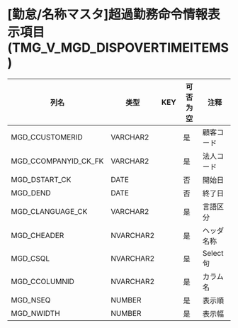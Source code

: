 # [勤怠/名称マスタ]超過勤務命令情報表示項目(TMG_V_MGD_DISPOVERTIMEITEMS)
| 列名   | 类型   | KEY  | 可否为空 | 注释   |
| ---- | ---- | ---- | ---- | ---- |
|MGD_CCUSTOMERID|VARCHAR2||是|顧客コード|
|MGD_CCOMPANYID_CK_FK|VARCHAR2||是|法人コード|
|MGD_DSTART_CK|DATE||否|開始日|
|MGD_DEND|DATE||否|終了日|
|MGD_CLANGUAGE_CK|VARCHAR2||是|言語区分|
|MGD_CHEADER|NVARCHAR2||是|ヘッダ名称|
|MGD_CSQL|NVARCHAR2||是|Select句|
|MGD_CCOLUMNID|NVARCHAR2||是|カラム名|
|MGD_NSEQ|NUMBER||是|表示順|
|MGD_NWIDTH|NUMBER||是|表示幅|
